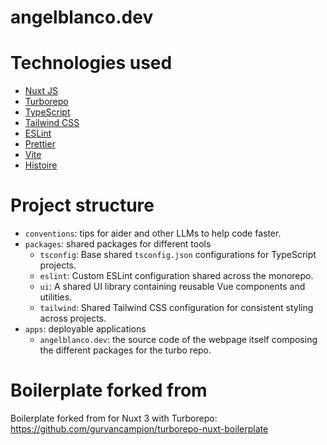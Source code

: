 # angelblanco.dev

# Technologies used
- [Nuxt JS](https://nuxt.com)
- [Turborepo](https://turbo.build/repo)
- [TypeScript](https://www.typescriptlang.org/)
- [Tailwind CSS](https://tailwindcss.com/)
- [ESLint](https://eslint.org/)
- [Prettier](https://prettier.io/)
- [Vite](https://vitejs.dev/)
- [Histoire](https://histoire.dev/)

# Project structure

- `conventions`: tips for aider and other LLMs to help code faster.
- `packages`: shared packages for different tools
  - `tsconfig`: Base shared `tsconfig.json` configurations for TypeScript projects.
  - `eslint`: Custom ESLint configuration shared across the monorepo.
  - `ui`: A shared UI library containing reusable Vue components and utilities.
  - `tailwind`: Shared Tailwind CSS configuration for consistent styling across projects.
- `apps`: deployable applications
  - `angelblanco.dev`: the source code of the webpage itself composing the different packages for the turbo repo.

# Boilerplate forked from
Boilerplate forked from for Nuxt 3 with Turborepo:
https://github.com/gurvancampion/turborepo-nuxt-boilerplate

